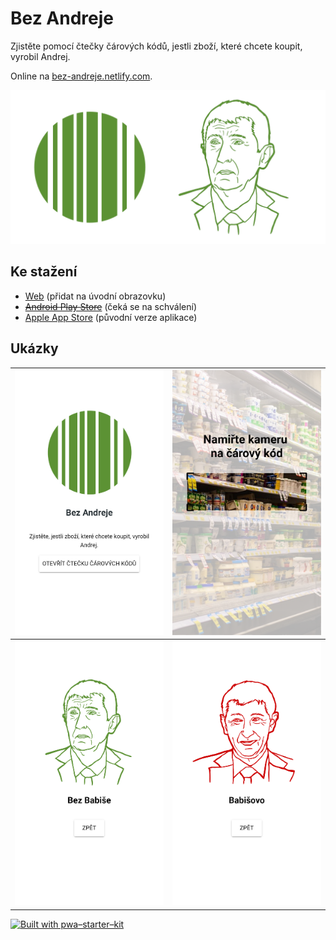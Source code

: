# Bez Andreje

Zjistěte pomocí čtečky čárových kódů, jestli zboží, které chcete koupit, vyrobil Andrej.

Online na [bez-andreje.netlify.com](https://bez-andreje.netlify.com).

<img src="screenshots/cover.png" alt="Intro" width="512"/>

## Ke stažení

- [Web](https://bez-andreje.netlify.com) (přidat na úvodní obrazovku)
- ~~[Android Play Store](https://play.google.com/store/apps/details?id=xyz.appmaker.ieiima)~~ (čeká se na schválení)
- [Apple App Store](https://apps.apple.com/cz/app/bez-andreje/id1105656559) (původní verze aplikace)

## Ukázky

| <img src="screenshots/intro.png" alt="Intro" width="270"/> | <img src="screenshots/ctecka.png" alt="Čtečka" width="270"/>     |
| ---------------------------------------------------------- | ---------------------------------------------------------------- |
| <img src="screenshots/ok.png" alt="Ok" width="270"/>       | <img src="screenshots/andrejovo.png" alt="Babišovo" width="270"/> |

[![Built with pwa–starter–kit](https://img.shields.io/badge/built_with-pwa–starter–kit_-blue.svg)](https://github.com/Polymer/pwa-starter-kit "Built with pwa–starter–kit")
